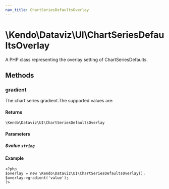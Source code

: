 ```yaml
---
nav_title: ChartSeriesDefaultsOverlay
---
```


# \Kendo\Dataviz\UI\ChartSeriesDefaultsOverlay

A PHP class representing the overlay setting of ChartSeriesDefaults.


## Methods

### gradient
The chart series gradient.The supported values are:

#### Returns
`\Kendo\Dataviz\UI\ChartSeriesDefaultsOverlay`

#### Parameters

##### $value `string`



#### Example 
    <?php
    $overlay = new \Kendo\Dataviz\UI\ChartSeriesDefaultsOverlay();
    $overlay->gradient('value');
    ?>

